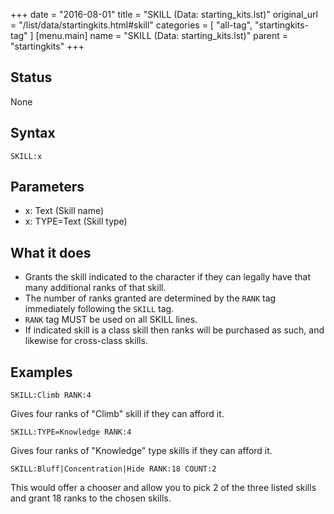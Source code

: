 +++
date = "2016-08-01"
title = "SKILL (Data: starting_kits.lst)"
original_url = "/list/data/startingkits.html#skill"
categories = [ "all-tag", "startingkits-tag" ]
[menu.main]
    name = "SKILL (Data: starting_kits.lst)"
    parent = "startingkits"
+++

## Status

None

## Syntax

`SKILL:x`

## Parameters

-   x: Text (Skill name)
-   x: TYPE=Text (Skill type)



What it does
------------

-   Grants the skill indicated to the character if they can legally have
    that many additional ranks of that skill.
-   The number of ranks granted are determined by the `RANK` tag
    immediately following the `SKILL` tag.
-   `RANK` tag MUST be used on all SKILL lines.
-   If indicated skill is a class skill then ranks will be purchased as
    such, and likewise for cross-class skills.

Examples
--------

`SKILL:Climb RANK:4`

Gives four ranks of "Climb" skill if they can afford it.

`SKILL:TYPE=Knowledge RANK:4`

Gives four ranks of "Knowledge" type skills if they can afford it.

`SKILL:Bluff|Concentration|Hide RANK:18 COUNT:2`

This would offer a chooser and allow you to pick 2 of the three listed
skills and grant 18 ranks to the chosen skills.

